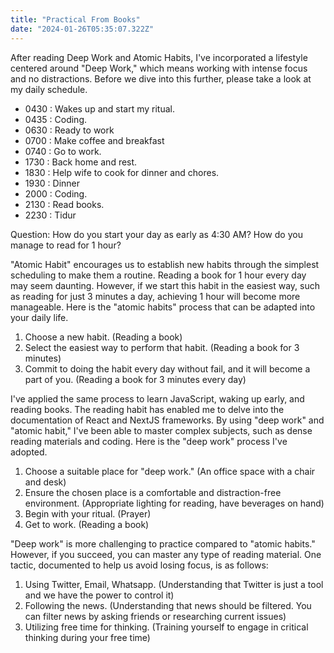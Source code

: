 ```yaml
---
title: "Practical From Books"
date: "2024-01-26T05:35:07.322Z"
---
```


After reading Deep Work and Atomic Habits, I've incorporated a lifestyle centered around "Deep Work," which means working with intense focus and no distractions. Before we dive into this further, please take a look at my daily schedule.

- 0430 : Wakes up and start my ritual.
- 0435 : Coding.
- 0630 : Ready to work
- 0700 : Make coffee and breakfast
- 0740 : Go to work.
- 1730 : Back home and rest.
- 1830 : Help wife to cook for dinner and chores. 
- 1930 : Dinner
- 2000 : Coding.
- 2130 : Read books.
- 2230 : Tidur

Question: How do you start your day as early as 4:30 AM? How do you manage to read for 1 hour?

"Atomic Habit" encourages us to establish new habits through the simplest scheduling to make them a routine. Reading a book for 1 hour every day may seem daunting. However, if we start this habit in the easiest way, such as reading for just 3 minutes a day, achieving 1 hour will become more manageable. Here is the "atomic habits" process that can be adapted into your daily life.

1. Choose a new habit. (Reading a book)
2. Select the easiest way to perform that habit. (Reading a book for 3 minutes)
3. Commit to doing the habit every day without fail, and it will become a part of you. (Reading a book for 3 minutes every day)

I've applied the same process to learn JavaScript, waking up early, and reading books. The reading habit has enabled me to delve into the documentation of React and NextJS frameworks. By using "deep work" and "atomic habit," I've been able to master complex subjects, such as dense reading materials and coding. Here is the "deep work" process I've adopted.

1. Choose a suitable place for "deep work." (An office space with a chair and desk)
2. Ensure the chosen place is a comfortable and distraction-free environment. (Appropriate lighting for reading, have beverages on hand)
3. Begin with your ritual. (Prayer)
4. Get to work. (Reading a book)

"Deep work" is more challenging to practice compared to "atomic habits." However, if you succeed, you can master any type of reading material. One tactic, documented to help us avoid losing focus, is as follows:

1. Using Twitter, Email, Whatsapp. (Understanding that Twitter is just a tool and we have the power to control it)
2. Following the news. (Understanding that news should be filtered. You can filter news by asking friends or researching current issues)
3. Utilizing free time for thinking. (Training yourself to engage in critical thinking during your free time)

